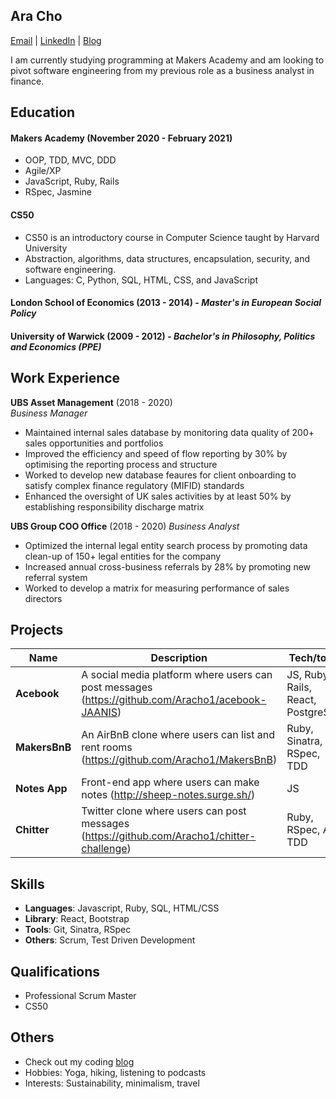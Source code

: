 ## Ara Cho
[Email](mailto:hello.ara@pm.me) | [LinkedIn](http://www.linkedin.com/in/aracho1) | [Blog](https://hello-ara.medium.com/)

I am currently studying programming at Makers Academy and am looking to pivot software engineering from my previous role as a business analyst in finance.

## Education

#### Makers Academy (November 2020 - February 2021)

- OOP, TDD, MVC, DDD
- Agile/XP
- JavaScript, Ruby, Rails
- RSpec, Jasmine

#### CS50 
- CS50 is an introductory course in Computer Science taught by Harvard University
- Abstraction, algorithms, data structures, encapsulation, security, and software engineering. 
- Languages: C, Python, SQL, HTML, CSS, and JavaScript 

#### London School of Economics (2013 - 2014) - *Master's in European Social Policy*

#### University of Warwick (2009 - 2012) - *Bachelor's in Philosophy, Politics and Economics (PPE)*

## Work Experience

**UBS Asset Management** (2018 - 2020)  
_Business Manager_

- Maintained internal sales database by monitoring data quality of 200+ sales opportunities and portfolios
- Improved the efficiency and speed of flow reporting by 30% by optimising the reporting process and structure
- Worked to develop new database feaures for client onboarding to satisfy complex finance regulatory (MIFID) standards 
- Enhanced the oversight of UK sales activities by at least 50% by establishing responsibility discharge matrix

**UBS Group COO Office** (2018 - 2020)
_Business Analyst_
- Optimized the internal legal entity search process by promoting data clean-up of 150+ legal entities for the company
- Increased annual cross-business referrals by 28% by promoting new referral system
- Worked to develop a matrix for measuring performance of sales directors 


## Projects

| Name                          | Description                                           | Tech/tools        |
| ------------------------------| ----------------------------------------------------- | ----------------- |
| **Acebook** | A social media platform where users can post messages (https://github.com/Aracho1/acebook-JAANIS) | JS, Ruby on Rails, React, PostgreSQL |
| **MakersBnB** | An AirBnB clone where users can list and rent rooms (https://github.com/Aracho1/MakersBnB) | Ruby, Sinatra, RSpec, TDD |
| **Notes App** | Front-end app where users can make notes (http://sheep-notes.surge.sh/) | JS |
| **Chitter** | Twitter clone where users can post messages (https://github.com/Aracho1/chitter-challenge) | Ruby, RSpec, API, TDD |



## Skills
- **Languages**: Javascript, Ruby, SQL, HTML/CSS
- **Library**: React, Bootstrap
- **Tools**: Git, Sinatra, RSpec
- **Others**: Scrum, Test Driven Development

## Qualifications

- Professional Scrum Master
- CS50

## Others
- Check out my coding [blog](https://hello-ara.medium.com/)
- Hobbies: Yoga, hiking, listening to podcasts
- Interests: Sustainability, minimalism, travel
